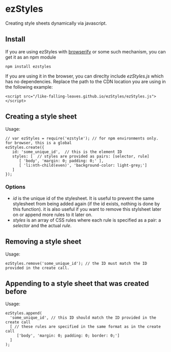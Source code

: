 # ezStyles

Creating style sheets dynamically via javascript.

## Install

If you are using ezStyles with [browserify](https://github.com/substack/node-browserify) or some such mechanism, you can get it as an npm module

    npm install ezstyles


If you are using it in the browser, you can direclty include <em>ezStyles.js</em> which has no dependencies.  Replace the path to the CDN location you are using in the following example:

    <script src="/like-falling-leaves.github.io/ezStyles/ezStyles.js"></script>
    

## Creating a style sheet

Usage:

    // var ezStyles = require('ezstyle'); // for npm environments only.  for browser, this is a global
    ezStyles.create({
       id: 'some_unique_id',  // this is the element ID
       styles: [  // styles are provided as pairs: [selector, rule]
          [ 'body', 'margin: 0; padding: 0;' ],
          [ 'li:nth-child(even)', 'background-color: light-grey;']
       ]
    });
    

### Options

* <em>id</em> is the unique id of the stylesheet.  It is useful to prevent the same stylesheet from being added again (if the id exists, nothing is done by this function). it is also useful if you want to remove this stylsheet later on or append more rules to it later on.
* <em>styles</em> is an array of CSS rules where each rule is specified as a pair: a <em>selector</em> and the actual <em>rule</em>.

## Removing a style sheet

Usage:

    ezStyles.remove('some_unique_id'); // the ID must match the ID provided in the create call.


## Appending to a style sheet that was created before

Usage:

    ezStyles.append(
      'some_unique_id', // this ID should match the ID provided in the create call
      [ // these rules are specified in the same format as in the create call
         ['body', 'margin: 0; padding: 0; border: 0;']
      ]
    );
    

